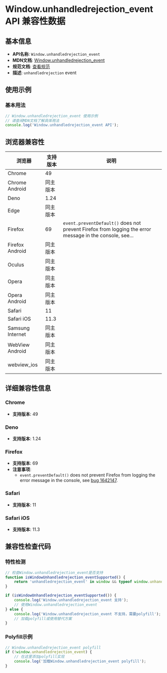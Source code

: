 # Window.unhandledrejection_event API 兼容性数据

## 基本信息

- **API名称**: `Window.unhandledrejection_event`
- **MDN文档**: [Window.unhandledrejection_event](https://developer.mozilla.org/docs/Web/API/Window/unhandledrejection_event)
- **规范文档**: [查看规范](https://html.spec.whatwg.org/multipage/indices.html#event-unhandledrejection,https://html.spec.whatwg.org/multipage/webappapis.html#handler-window-onunhandledrejection)
- **描述**: `unhandledrejection` event

## 使用示例

### 基本用法

```javascript
// Window.unhandledrejection_event 使用示例
// 请查阅MDN文档了解具体用法
console.log('Window.unhandledrejection_event API');
```

## 浏览器兼容性

| 浏览器 | 支持版本 | 说明 |
|--------|----------|------|
| Chrome | 49 |  |
| Chrome Android | 同主版本 |  |
| Deno | 1.24 |  |
| Edge | 同主版本 |  |
| Firefox | 69 | `event.preventDefault()` does not prevent Firefox from logging the error message in the console, see... |
| Firefox Android | 同主版本 |  |
| Oculus | 同主版本 |  |
| Opera | 同主版本 |  |
| Opera Android | 同主版本 |  |
| Safari | 11 |  |
| Safari iOS | 11.3 |  |
| Samsung Internet | 同主版本 |  |
| WebView Android | 同主版本 |  |
| webview_ios | 同主版本 |  |

## 详细兼容性信息

### Chrome

- **支持版本**: 49

### Deno

- **支持版本**: 1.24

### Firefox

- **支持版本**: 69
- **注意事项**:
  - `event.preventDefault()` does not prevent Firefox from logging the error message in the console, see [bug 1642147](https://bugzil.la/1642147).

### Safari

- **支持版本**: 11

### Safari iOS

- **支持版本**: 11.3

## 兼容性检查代码

### 特性检测

```javascript
// 检查Window.unhandledrejection_event是否支持
function isWindowUnhandledrejection_eventSupported() {
    return 'unhandledrejection_event' in window && typeof window.unhandledrejection_event === 'function';
}

if (isWindowUnhandledrejection_eventSupported()) {
    console.log('Window.unhandledrejection_event 支持');
    // 使用Window.unhandledrejection_event
} else {
    console.log('Window.unhandledrejection_event 不支持，需要polyfill');
    // 加载polyfill或使用替代方案
}
```

### Polyfill示例

```javascript
// Window.unhandledrejection_event polyfill
if (!window.unhandledrejection_event) {
    // 在这里添加polyfill实现
    console.log('加载Window.unhandledrejection_event polyfill');
}
```


